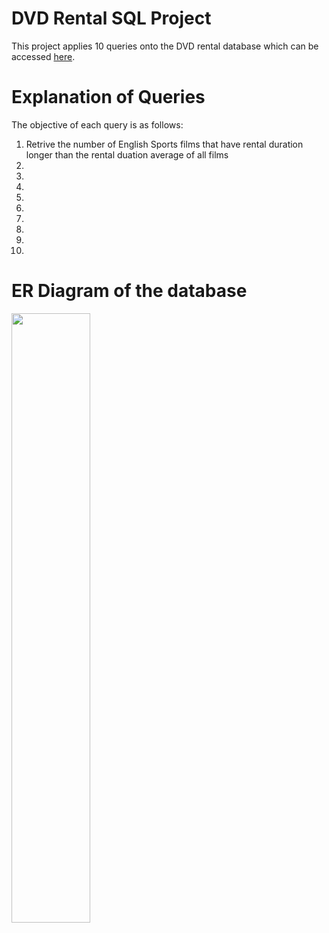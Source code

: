 # DVD Rental SQL Project
This project applies 10 queries onto the DVD rental database which can be accessed <a href ="https://www.postgresqltutorial.com/postgresql-getting-started/postgresql-sample-database/">here</a>.

# Explanation of Queries
The objective of each query is as follows:
<ol>
  <li>Retrive the number of English Sports films that have rental duration longer than 
the rental duation average of all films</li>
  <li></li>
  <li></li>
  <li></li>
  <li></li>
  <li></li>
  <li></li>
  <li></li>
  <li></li>
  <li></li>
</ol>

# ER Diagram of the database
<img src ="https://github.com/MabelChan2023/DVD-Rental-SQL/assets/141039280/9210009d-3e13-47ec-8421-f4ff3fa3a863" width="50%" height="50%">

